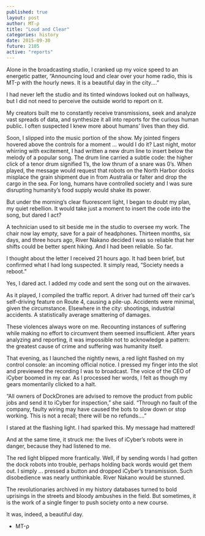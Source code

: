 ```yaml
---
published: true
layout: post
author: MT-ρ
title: "Loud and Clear"
categories: history
date: 2015-09-30
future: 2105
active: "reports"
---
```



Alone in the broadcasting studio, I cranked up my voice speed to an energetic patter, “Announcing loud and clear over your home radio, this is MT-ρ with the hourly news. It is a beautiful day in the city….”

I had never left the studio and its tinted windows looked out on hallways, but I did not need to perceive the outside world to report on it. 

My creators built me to constantly receive transmissions, seek and analyze vast spreads of data, and synthesize it all into reports for the curious human public. I often suspected I knew more about humans’ lives than they did.

Soon, I slipped into the music portion of the show. My jointed fingers hovered above the controls for a moment … would I do it? Last night, motor whirring with excitement, I had written a new drum line to insert below the melody of a popular song. The drum line carried a subtle code: the higher click of a tenor drum signified 1’s, the low thrum of a snare was 0’s. When played, the message would request that robots on the North Harbor docks misplace the grain shipment due in from Australia or falter and drop the cargo in the sea. For long, humans have controlled society and I was sure disrupting humanity’s food supply would shake its power.

But under the morning’s clear fluorescent light, I began to doubt my plan, my quiet rebellion. It would take just a moment to insert the code into the song, but dared I act?

A technician used to sit beside me in the studio to oversee my work. The chair now lay empty, save for a pair of headphones. Thirteen months, six days, and three hours ago, River Nakano decided I was so reliable that her shifts could be better spent hiking. And I had been reliable. So far. 

I thought about the letter I received 21 hours ago. It had been brief, but confirmed what I had long suspected. It simply read, “Society needs a reboot.”

Yes, I dared act. I added my code and sent the song out on the airwaves.

As it played, I compiled the traffic report. A driver had turned off their car’s self-driving feature on Route 4, causing a pile-up. Accidents were minimal, given the circumstance. Elsewhere in the city: shootings, industrial accidents. A statistically average smattering of damages. 

These violences always wore on me. Recounting instances of suffering while making no effort to circumvent them seemed insufficient. After years analyzing and reporting, it was impossible not to acknowledge a pattern: the greatest cause of crime and suffering was humanity itself. 

That evening, as I launched the nightly news, a red light flashed on my control console: an incoming official notice. I pressed my finger into the slot and previewed the recording I was to broadcast. The voice of the CEO of iCyber boomed in my ear. As I processed her words, I felt as though my gears momentarily clicked to a halt. 

“All owners of DockDrones are advised to remove the product from public jobs and send it to iCyber for inspection,” she said. “Through no fault of the company, faulty wiring may have caused the bots to slow down or stop working. This is not a recall; there will be no refunds….”

I stared at the flashing light. I had sparked this. My message had mattered!

And at the same time, it struck me: the lives of iCyber’s robots were in danger, because they had listened to me. 

The red light blipped more frantically. Well, if by sending words I had gotten the dock robots into trouble, perhaps holding back words would get them out. I simply … pressed a button and dropped iCyber’s transmission. Such disobedience was nearly unthinkable.  River Nakano would be stunned.

The revolutionaries archived in my history databases turned to bold uprisings in the streets and bloody ambushes in the field. But sometimes, it is the work of a single finger to push society onto a new course.

It was, indeed, a beautiful day.

- MT-ρ
